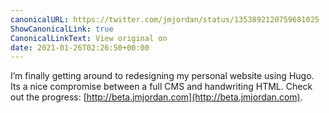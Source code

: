 ```yaml
---
canonicalURL: https://twitter.com/jmjordan/status/1353892120759681025
ShowCanonicalLink: true
CanonicalLinkText: View original on
date: 2021-01-26T02:26:50+00:00
---
```

I’m finally getting around to redesigning my personal website using Hugo. Its a nice compromise between a full CMS and handwriting HTML. Check out the progress: [http://beta.jmjordan.com](http://beta.jmjordan.com).